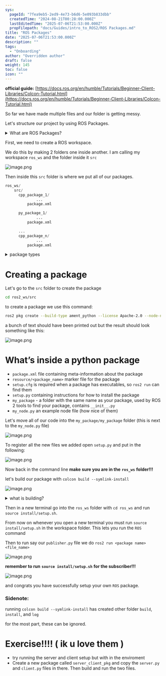 ```yaml
---
sys:
  pageId: "7fea9eb5-2ed9-4e73-b6d6-5e093b833dbb"
  createdTime: "2024-08-21T00:28:00.000Z"
  lastEditedTime: "2025-07-06T21:53:00.000Z"
  propFilepath: "docs/Guides/intro_to_ROS2/ROS Packages.md"
title: "ROS Packages"
date: "2025-07-06T21:53:00.000Z"
description: ""
tags:
  - "Onboarding"
author: "Overridden author"
draft: false
weight: 145
toc: false
icon: ""
---
```


**official guide:** [https://docs.ros.org/en/humble/Tutorials/Beginner-Client-Libraries/Colcon-Tutorial.html](https://docs.ros.org/en/humble/Tutorials/Beginner-Client-Libraries/Colcon-Tutorial.html)

So far we have made multiple files and our folder is getting messy.

Let's structure our project by using ROS Packages.

<details>
      <summary>What are ROS Packages?</summary>
      ROS Packages are, as the name implies, packages of code that are highly sharable between ROS developers.
  </details>

First, we need to create a ROS workspace.

We do this by making 2 folders one inside another. I am calling my workspace `ros_ws` and the folder inside it `src`

![image.png](https://prod-files-secure.s3.us-west-2.amazonaws.com/d518164a-d88e-44d1-a4ee-3adb3bd8bce0/70706947-fd18-4537-a67b-e12946812d31/image.png?X-Amz-Algorithm=AWS4-HMAC-SHA256&X-Amz-Content-Sha256=UNSIGNED-PAYLOAD&X-Amz-Credential=ASIAZI2LB466YOCUOG2K%2F20250716%2Fus-west-2%2Fs3%2Faws4_request&X-Amz-Date=20250716T121806Z&X-Amz-Expires=3600&X-Amz-Security-Token=IQoJb3JpZ2luX2VjEEMaCXVzLXdlc3QtMiJHMEUCIHAX6u6jBHMP4W3JVH51xpFdhj8HK97%2BKAAIuJTlxWxdAiEAyYWWGRJFSBJqhmuzsBanMYOMuf1oigXDTBcqqlicNIMq%2FwMIXBAAGgw2Mzc0MjMxODM4MDUiDLtrlK5MQKaHANruXCrcAxrFtvKj6s4YEU5glcz5rfL0q%2BIiwTkmAX5rsTJI77CNpYpwBI1M7AHNAv7x6IJarG0HLFrY7VGKWim12qT%2F8N2%2BoN6aHHItYZZM7VbwGylqNSD1t8OB8l5MWnFQ9FbKo6yH%2Fn8dSFbJSGgeKHU8FIK8rHmga3Opi9o9zlDOOSm6FNd5hh%2BJH9f2PLJY27NYiJdcm2OfY72NZiFujlkGq%2B3SUoLxB9RNurN1o1JC7JZFn4tl06lOKL6Lzy%2FjN6zQm4%2B3pBFSJIEvPkYD6ESZe3yor%2Bj4PLJjbq0BG%2FUtvRwppJpar6CsUZi6ozPU%2B7POYuq2tFonl4nZb08yYBsKcm8ur8c%2FXH3gYS1WBU9Mh3LJqIQOW8MMFd5r5MEPQ06aP8YOQqbANgFPlZ2Hyj%2FYqR3dKne1ZHt5mASJkM0ncEqtdYyHkZv8DgAh0%2BovUSTAdV6RVsOOwV6uLFlvlISDmzkv1AwXtDH1gEkJA7FiWqXqgJw07WmsvPMl0jVF1mmjFRKiCdYUUmmP5e1ys8uydOBdqy1s133WQAg4JY%2F37Qxd10fqjm7e5fuQu8b69xs%2BmmZ6103a8S3eD7ZYBa1xoKyPCHPFy0%2BXvDZa%2BQFNzAd1tC1XGLgQ3sSHBEfbML6T3sMGOqUBO4vNIUGwUFmVlc350OBFgDZw71GBbEjVrHEvAMr7la%2BSatVeHiWHFnYmxWw9Ew5r57xhidEA7ef%2B72nveZPY1Jq5Qaw90CxmQE%2FDNaLurdYHJboqJR3RVKSnZYNTT23bg1p%2FNLs34bCZF5jOEDCasXmuQ2SXK7%2FbWNmBgZYIFRA40Ocs%2Fq2rjk7aN1DMKyTeV7wi5Q2yzEEvW9uq%2FxIHclw8hZUP&X-Amz-Signature=de0ab663f96f614aa4e67ed0fedab014c84739fd7e4af345597e9614a38506b0&X-Amz-SignedHeaders=host&x-amz-checksum-mode=ENABLED&x-id=GetObject)

Then inside this `src` folder is where we put all of our packages.

```python
ros_ws/
    src/
      cpp_package_1/
		      ...
          package.xml

      py_package_1/
		      ...
          package.xml

      ...
      cpp_package_n/
		      ...
          package.xml

```

<details>

<summary>package types</summary>

packages can be either `C++` or python.

the intern file structure is different for each but for this guide we will stick to creating python packages

</details>

# Creating a package

Let's go to the `src` folder to create the package

```bash
cd ros2_ws/src
```

to create a package we use this command:

```bash
ros2 pkg create --build-type ament_python --license Apache-2.0 --node-name my_node my_package
```

a bunch of text should have been printed out but the result should look something like this:

![image.png](https://prod-files-secure.s3.us-west-2.amazonaws.com/d518164a-d88e-44d1-a4ee-3adb3bd8bce0/e6cf1e3f-8512-4a3e-b131-079f800bf3e8/image.png?X-Amz-Algorithm=AWS4-HMAC-SHA256&X-Amz-Content-Sha256=UNSIGNED-PAYLOAD&X-Amz-Credential=ASIAZI2LB466YOCUOG2K%2F20250716%2Fus-west-2%2Fs3%2Faws4_request&X-Amz-Date=20250716T121806Z&X-Amz-Expires=3600&X-Amz-Security-Token=IQoJb3JpZ2luX2VjEEMaCXVzLXdlc3QtMiJHMEUCIHAX6u6jBHMP4W3JVH51xpFdhj8HK97%2BKAAIuJTlxWxdAiEAyYWWGRJFSBJqhmuzsBanMYOMuf1oigXDTBcqqlicNIMq%2FwMIXBAAGgw2Mzc0MjMxODM4MDUiDLtrlK5MQKaHANruXCrcAxrFtvKj6s4YEU5glcz5rfL0q%2BIiwTkmAX5rsTJI77CNpYpwBI1M7AHNAv7x6IJarG0HLFrY7VGKWim12qT%2F8N2%2BoN6aHHItYZZM7VbwGylqNSD1t8OB8l5MWnFQ9FbKo6yH%2Fn8dSFbJSGgeKHU8FIK8rHmga3Opi9o9zlDOOSm6FNd5hh%2BJH9f2PLJY27NYiJdcm2OfY72NZiFujlkGq%2B3SUoLxB9RNurN1o1JC7JZFn4tl06lOKL6Lzy%2FjN6zQm4%2B3pBFSJIEvPkYD6ESZe3yor%2Bj4PLJjbq0BG%2FUtvRwppJpar6CsUZi6ozPU%2B7POYuq2tFonl4nZb08yYBsKcm8ur8c%2FXH3gYS1WBU9Mh3LJqIQOW8MMFd5r5MEPQ06aP8YOQqbANgFPlZ2Hyj%2FYqR3dKne1ZHt5mASJkM0ncEqtdYyHkZv8DgAh0%2BovUSTAdV6RVsOOwV6uLFlvlISDmzkv1AwXtDH1gEkJA7FiWqXqgJw07WmsvPMl0jVF1mmjFRKiCdYUUmmP5e1ys8uydOBdqy1s133WQAg4JY%2F37Qxd10fqjm7e5fuQu8b69xs%2BmmZ6103a8S3eD7ZYBa1xoKyPCHPFy0%2BXvDZa%2BQFNzAd1tC1XGLgQ3sSHBEfbML6T3sMGOqUBO4vNIUGwUFmVlc350OBFgDZw71GBbEjVrHEvAMr7la%2BSatVeHiWHFnYmxWw9Ew5r57xhidEA7ef%2B72nveZPY1Jq5Qaw90CxmQE%2FDNaLurdYHJboqJR3RVKSnZYNTT23bg1p%2FNLs34bCZF5jOEDCasXmuQ2SXK7%2FbWNmBgZYIFRA40Ocs%2Fq2rjk7aN1DMKyTeV7wi5Q2yzEEvW9uq%2FxIHclw8hZUP&X-Amz-Signature=42c3c6b08845a567e8888b0e0e768a9b269446adfc446f8a4ca3ae49bc644880&X-Amz-SignedHeaders=host&x-amz-checksum-mode=ENABLED&x-id=GetObject)

# What’s inside a python package

- `package.xml` file containing meta-information about the package
- `resource/<package_name>` marker file for the package
- `setup.cfg` is required when a package has executables, so `ros2 run` can find them
- `setup.py` containing instructions for how to install the package
- `my_package` - a folder with the same name as your package, used by ROS 2 tools to find your package, contains `__init__.py`
- `my_node.py` an example node file (how nice of them)

Let's move all of our code into the `my_package/my_package` folder (this is next to the `my_node.py` file)

![image.png](https://prod-files-secure.s3.us-west-2.amazonaws.com/d518164a-d88e-44d1-a4ee-3adb3bd8bce0/9ce58f11-0da9-4d3e-b86d-506a9685d378/image.png?X-Amz-Algorithm=AWS4-HMAC-SHA256&X-Amz-Content-Sha256=UNSIGNED-PAYLOAD&X-Amz-Credential=ASIAZI2LB466YOCUOG2K%2F20250716%2Fus-west-2%2Fs3%2Faws4_request&X-Amz-Date=20250716T121806Z&X-Amz-Expires=3600&X-Amz-Security-Token=IQoJb3JpZ2luX2VjEEMaCXVzLXdlc3QtMiJHMEUCIHAX6u6jBHMP4W3JVH51xpFdhj8HK97%2BKAAIuJTlxWxdAiEAyYWWGRJFSBJqhmuzsBanMYOMuf1oigXDTBcqqlicNIMq%2FwMIXBAAGgw2Mzc0MjMxODM4MDUiDLtrlK5MQKaHANruXCrcAxrFtvKj6s4YEU5glcz5rfL0q%2BIiwTkmAX5rsTJI77CNpYpwBI1M7AHNAv7x6IJarG0HLFrY7VGKWim12qT%2F8N2%2BoN6aHHItYZZM7VbwGylqNSD1t8OB8l5MWnFQ9FbKo6yH%2Fn8dSFbJSGgeKHU8FIK8rHmga3Opi9o9zlDOOSm6FNd5hh%2BJH9f2PLJY27NYiJdcm2OfY72NZiFujlkGq%2B3SUoLxB9RNurN1o1JC7JZFn4tl06lOKL6Lzy%2FjN6zQm4%2B3pBFSJIEvPkYD6ESZe3yor%2Bj4PLJjbq0BG%2FUtvRwppJpar6CsUZi6ozPU%2B7POYuq2tFonl4nZb08yYBsKcm8ur8c%2FXH3gYS1WBU9Mh3LJqIQOW8MMFd5r5MEPQ06aP8YOQqbANgFPlZ2Hyj%2FYqR3dKne1ZHt5mASJkM0ncEqtdYyHkZv8DgAh0%2BovUSTAdV6RVsOOwV6uLFlvlISDmzkv1AwXtDH1gEkJA7FiWqXqgJw07WmsvPMl0jVF1mmjFRKiCdYUUmmP5e1ys8uydOBdqy1s133WQAg4JY%2F37Qxd10fqjm7e5fuQu8b69xs%2BmmZ6103a8S3eD7ZYBa1xoKyPCHPFy0%2BXvDZa%2BQFNzAd1tC1XGLgQ3sSHBEfbML6T3sMGOqUBO4vNIUGwUFmVlc350OBFgDZw71GBbEjVrHEvAMr7la%2BSatVeHiWHFnYmxWw9Ew5r57xhidEA7ef%2B72nveZPY1Jq5Qaw90CxmQE%2FDNaLurdYHJboqJR3RVKSnZYNTT23bg1p%2FNLs34bCZF5jOEDCasXmuQ2SXK7%2FbWNmBgZYIFRA40Ocs%2Fq2rjk7aN1DMKyTeV7wi5Q2yzEEvW9uq%2FxIHclw8hZUP&X-Amz-Signature=2c96258d91e2d5c7ae6ba78f2fb353f967f287ee9aeffa119de55f27657957f2&X-Amz-SignedHeaders=host&x-amz-checksum-mode=ENABLED&x-id=GetObject)

To register all the new files we added open `setup.py` and put in the following:

![image.png](https://prod-files-secure.s3.us-west-2.amazonaws.com/d518164a-d88e-44d1-a4ee-3adb3bd8bce0/1cd7c262-4cae-4496-9d75-c178537d24a2/image.png?X-Amz-Algorithm=AWS4-HMAC-SHA256&X-Amz-Content-Sha256=UNSIGNED-PAYLOAD&X-Amz-Credential=ASIAZI2LB466YOCUOG2K%2F20250716%2Fus-west-2%2Fs3%2Faws4_request&X-Amz-Date=20250716T121806Z&X-Amz-Expires=3600&X-Amz-Security-Token=IQoJb3JpZ2luX2VjEEMaCXVzLXdlc3QtMiJHMEUCIHAX6u6jBHMP4W3JVH51xpFdhj8HK97%2BKAAIuJTlxWxdAiEAyYWWGRJFSBJqhmuzsBanMYOMuf1oigXDTBcqqlicNIMq%2FwMIXBAAGgw2Mzc0MjMxODM4MDUiDLtrlK5MQKaHANruXCrcAxrFtvKj6s4YEU5glcz5rfL0q%2BIiwTkmAX5rsTJI77CNpYpwBI1M7AHNAv7x6IJarG0HLFrY7VGKWim12qT%2F8N2%2BoN6aHHItYZZM7VbwGylqNSD1t8OB8l5MWnFQ9FbKo6yH%2Fn8dSFbJSGgeKHU8FIK8rHmga3Opi9o9zlDOOSm6FNd5hh%2BJH9f2PLJY27NYiJdcm2OfY72NZiFujlkGq%2B3SUoLxB9RNurN1o1JC7JZFn4tl06lOKL6Lzy%2FjN6zQm4%2B3pBFSJIEvPkYD6ESZe3yor%2Bj4PLJjbq0BG%2FUtvRwppJpar6CsUZi6ozPU%2B7POYuq2tFonl4nZb08yYBsKcm8ur8c%2FXH3gYS1WBU9Mh3LJqIQOW8MMFd5r5MEPQ06aP8YOQqbANgFPlZ2Hyj%2FYqR3dKne1ZHt5mASJkM0ncEqtdYyHkZv8DgAh0%2BovUSTAdV6RVsOOwV6uLFlvlISDmzkv1AwXtDH1gEkJA7FiWqXqgJw07WmsvPMl0jVF1mmjFRKiCdYUUmmP5e1ys8uydOBdqy1s133WQAg4JY%2F37Qxd10fqjm7e5fuQu8b69xs%2BmmZ6103a8S3eD7ZYBa1xoKyPCHPFy0%2BXvDZa%2BQFNzAd1tC1XGLgQ3sSHBEfbML6T3sMGOqUBO4vNIUGwUFmVlc350OBFgDZw71GBbEjVrHEvAMr7la%2BSatVeHiWHFnYmxWw9Ew5r57xhidEA7ef%2B72nveZPY1Jq5Qaw90CxmQE%2FDNaLurdYHJboqJR3RVKSnZYNTT23bg1p%2FNLs34bCZF5jOEDCasXmuQ2SXK7%2FbWNmBgZYIFRA40Ocs%2Fq2rjk7aN1DMKyTeV7wi5Q2yzEEvW9uq%2FxIHclw8hZUP&X-Amz-Signature=aa5742bc9c6f8d1ea76557b4a185f567bf9fa4e5ee27ec42edc5454a5c96bc02&X-Amz-SignedHeaders=host&x-amz-checksum-mode=ENABLED&x-id=GetObject)

Now back in the command line **make sure you are in the** **`ros_ws`** **folder!!!**

let's build our package with `colcon build --symlink-install`

![image.png](https://prod-files-secure.s3.us-west-2.amazonaws.com/d518164a-d88e-44d1-a4ee-3adb3bd8bce0/2f2a0d27-b173-48fd-b189-5f5c0ce65619/image.png?X-Amz-Algorithm=AWS4-HMAC-SHA256&X-Amz-Content-Sha256=UNSIGNED-PAYLOAD&X-Amz-Credential=ASIAZI2LB466YOCUOG2K%2F20250716%2Fus-west-2%2Fs3%2Faws4_request&X-Amz-Date=20250716T121806Z&X-Amz-Expires=3600&X-Amz-Security-Token=IQoJb3JpZ2luX2VjEEMaCXVzLXdlc3QtMiJHMEUCIHAX6u6jBHMP4W3JVH51xpFdhj8HK97%2BKAAIuJTlxWxdAiEAyYWWGRJFSBJqhmuzsBanMYOMuf1oigXDTBcqqlicNIMq%2FwMIXBAAGgw2Mzc0MjMxODM4MDUiDLtrlK5MQKaHANruXCrcAxrFtvKj6s4YEU5glcz5rfL0q%2BIiwTkmAX5rsTJI77CNpYpwBI1M7AHNAv7x6IJarG0HLFrY7VGKWim12qT%2F8N2%2BoN6aHHItYZZM7VbwGylqNSD1t8OB8l5MWnFQ9FbKo6yH%2Fn8dSFbJSGgeKHU8FIK8rHmga3Opi9o9zlDOOSm6FNd5hh%2BJH9f2PLJY27NYiJdcm2OfY72NZiFujlkGq%2B3SUoLxB9RNurN1o1JC7JZFn4tl06lOKL6Lzy%2FjN6zQm4%2B3pBFSJIEvPkYD6ESZe3yor%2Bj4PLJjbq0BG%2FUtvRwppJpar6CsUZi6ozPU%2B7POYuq2tFonl4nZb08yYBsKcm8ur8c%2FXH3gYS1WBU9Mh3LJqIQOW8MMFd5r5MEPQ06aP8YOQqbANgFPlZ2Hyj%2FYqR3dKne1ZHt5mASJkM0ncEqtdYyHkZv8DgAh0%2BovUSTAdV6RVsOOwV6uLFlvlISDmzkv1AwXtDH1gEkJA7FiWqXqgJw07WmsvPMl0jVF1mmjFRKiCdYUUmmP5e1ys8uydOBdqy1s133WQAg4JY%2F37Qxd10fqjm7e5fuQu8b69xs%2BmmZ6103a8S3eD7ZYBa1xoKyPCHPFy0%2BXvDZa%2BQFNzAd1tC1XGLgQ3sSHBEfbML6T3sMGOqUBO4vNIUGwUFmVlc350OBFgDZw71GBbEjVrHEvAMr7la%2BSatVeHiWHFnYmxWw9Ew5r57xhidEA7ef%2B72nveZPY1Jq5Qaw90CxmQE%2FDNaLurdYHJboqJR3RVKSnZYNTT23bg1p%2FNLs34bCZF5jOEDCasXmuQ2SXK7%2FbWNmBgZYIFRA40Ocs%2Fq2rjk7aN1DMKyTeV7wi5Q2yzEEvW9uq%2FxIHclw8hZUP&X-Amz-Signature=35fbd37f33cd6edd820da931274fb81cbf59ae29b58286c19d291d854fd83eee&X-Amz-SignedHeaders=host&x-amz-checksum-mode=ENABLED&x-id=GetObject)

<details>

<summary>what is building?</summary>

if you are a CS major at Rose-Hulman you will learn the answer to this in CSSE132

but TLDR; is it combines all the code files into one program that can be run easily 

</details>

Then in a new terminal go into the `ros_ws` folder with `cd ros_ws` and run `source install/setup.sh`. 

From now on whenever you open a new terminal you must run `source install/setup.sh` in the workspace folder. This lets you run the `ROS` command

Then to run say our `publisher.py` file we do `ros2 run <package name> <file_name>`

![image.png](https://prod-files-secure.s3.us-west-2.amazonaws.com/d518164a-d88e-44d1-a4ee-3adb3bd8bce0/4f4b1219-3a44-4632-aa0a-ce3471699f59/image.png?X-Amz-Algorithm=AWS4-HMAC-SHA256&X-Amz-Content-Sha256=UNSIGNED-PAYLOAD&X-Amz-Credential=ASIAZI2LB466YOCUOG2K%2F20250716%2Fus-west-2%2Fs3%2Faws4_request&X-Amz-Date=20250716T121806Z&X-Amz-Expires=3600&X-Amz-Security-Token=IQoJb3JpZ2luX2VjEEMaCXVzLXdlc3QtMiJHMEUCIHAX6u6jBHMP4W3JVH51xpFdhj8HK97%2BKAAIuJTlxWxdAiEAyYWWGRJFSBJqhmuzsBanMYOMuf1oigXDTBcqqlicNIMq%2FwMIXBAAGgw2Mzc0MjMxODM4MDUiDLtrlK5MQKaHANruXCrcAxrFtvKj6s4YEU5glcz5rfL0q%2BIiwTkmAX5rsTJI77CNpYpwBI1M7AHNAv7x6IJarG0HLFrY7VGKWim12qT%2F8N2%2BoN6aHHItYZZM7VbwGylqNSD1t8OB8l5MWnFQ9FbKo6yH%2Fn8dSFbJSGgeKHU8FIK8rHmga3Opi9o9zlDOOSm6FNd5hh%2BJH9f2PLJY27NYiJdcm2OfY72NZiFujlkGq%2B3SUoLxB9RNurN1o1JC7JZFn4tl06lOKL6Lzy%2FjN6zQm4%2B3pBFSJIEvPkYD6ESZe3yor%2Bj4PLJjbq0BG%2FUtvRwppJpar6CsUZi6ozPU%2B7POYuq2tFonl4nZb08yYBsKcm8ur8c%2FXH3gYS1WBU9Mh3LJqIQOW8MMFd5r5MEPQ06aP8YOQqbANgFPlZ2Hyj%2FYqR3dKne1ZHt5mASJkM0ncEqtdYyHkZv8DgAh0%2BovUSTAdV6RVsOOwV6uLFlvlISDmzkv1AwXtDH1gEkJA7FiWqXqgJw07WmsvPMl0jVF1mmjFRKiCdYUUmmP5e1ys8uydOBdqy1s133WQAg4JY%2F37Qxd10fqjm7e5fuQu8b69xs%2BmmZ6103a8S3eD7ZYBa1xoKyPCHPFy0%2BXvDZa%2BQFNzAd1tC1XGLgQ3sSHBEfbML6T3sMGOqUBO4vNIUGwUFmVlc350OBFgDZw71GBbEjVrHEvAMr7la%2BSatVeHiWHFnYmxWw9Ew5r57xhidEA7ef%2B72nveZPY1Jq5Qaw90CxmQE%2FDNaLurdYHJboqJR3RVKSnZYNTT23bg1p%2FNLs34bCZF5jOEDCasXmuQ2SXK7%2FbWNmBgZYIFRA40Ocs%2Fq2rjk7aN1DMKyTeV7wi5Q2yzEEvW9uq%2FxIHclw8hZUP&X-Amz-Signature=65f4537fc751868d0bdcde6a7986880b8e7d432e132162951790210d67256e9a&X-Amz-SignedHeaders=host&x-amz-checksum-mode=ENABLED&x-id=GetObject)

**remember to run** **`source install/setup.sh`** **for the subscriber!!!**

![image.png](https://prod-files-secure.s3.us-west-2.amazonaws.com/d518164a-d88e-44d1-a4ee-3adb3bd8bce0/02121119-dad4-49ec-8356-c956108b4243/image.png?X-Amz-Algorithm=AWS4-HMAC-SHA256&X-Amz-Content-Sha256=UNSIGNED-PAYLOAD&X-Amz-Credential=ASIAZI2LB466YOCUOG2K%2F20250716%2Fus-west-2%2Fs3%2Faws4_request&X-Amz-Date=20250716T121806Z&X-Amz-Expires=3600&X-Amz-Security-Token=IQoJb3JpZ2luX2VjEEMaCXVzLXdlc3QtMiJHMEUCIHAX6u6jBHMP4W3JVH51xpFdhj8HK97%2BKAAIuJTlxWxdAiEAyYWWGRJFSBJqhmuzsBanMYOMuf1oigXDTBcqqlicNIMq%2FwMIXBAAGgw2Mzc0MjMxODM4MDUiDLtrlK5MQKaHANruXCrcAxrFtvKj6s4YEU5glcz5rfL0q%2BIiwTkmAX5rsTJI77CNpYpwBI1M7AHNAv7x6IJarG0HLFrY7VGKWim12qT%2F8N2%2BoN6aHHItYZZM7VbwGylqNSD1t8OB8l5MWnFQ9FbKo6yH%2Fn8dSFbJSGgeKHU8FIK8rHmga3Opi9o9zlDOOSm6FNd5hh%2BJH9f2PLJY27NYiJdcm2OfY72NZiFujlkGq%2B3SUoLxB9RNurN1o1JC7JZFn4tl06lOKL6Lzy%2FjN6zQm4%2B3pBFSJIEvPkYD6ESZe3yor%2Bj4PLJjbq0BG%2FUtvRwppJpar6CsUZi6ozPU%2B7POYuq2tFonl4nZb08yYBsKcm8ur8c%2FXH3gYS1WBU9Mh3LJqIQOW8MMFd5r5MEPQ06aP8YOQqbANgFPlZ2Hyj%2FYqR3dKne1ZHt5mASJkM0ncEqtdYyHkZv8DgAh0%2BovUSTAdV6RVsOOwV6uLFlvlISDmzkv1AwXtDH1gEkJA7FiWqXqgJw07WmsvPMl0jVF1mmjFRKiCdYUUmmP5e1ys8uydOBdqy1s133WQAg4JY%2F37Qxd10fqjm7e5fuQu8b69xs%2BmmZ6103a8S3eD7ZYBa1xoKyPCHPFy0%2BXvDZa%2BQFNzAd1tC1XGLgQ3sSHBEfbML6T3sMGOqUBO4vNIUGwUFmVlc350OBFgDZw71GBbEjVrHEvAMr7la%2BSatVeHiWHFnYmxWw9Ew5r57xhidEA7ef%2B72nveZPY1Jq5Qaw90CxmQE%2FDNaLurdYHJboqJR3RVKSnZYNTT23bg1p%2FNLs34bCZF5jOEDCasXmuQ2SXK7%2FbWNmBgZYIFRA40Ocs%2Fq2rjk7aN1DMKyTeV7wi5Q2yzEEvW9uq%2FxIHclw8hZUP&X-Amz-Signature=8b32df266e786fe06f9b1034bb5b21e7a16cb3beaa741e359d0eb94f318da12a&X-Amz-SignedHeaders=host&x-amz-checksum-mode=ENABLED&x-id=GetObject)

and congrats you have successfully setup your own `ROS` package.

### Sidenote:

running `colcon build --symlink-install` has created other folder `build`, `install`, and `log`

for the most part, these can be ignored.

# Exercise!!!! ( ik u love them )

- try running the server and client setup but with in the enviroment
- Create a new package called `server_client_pkg` and copy the `server.py` and `client.py` files in there. Then build and run the two files.
